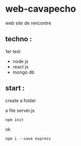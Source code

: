 # web-cavapecho
web site de rencontre

## techno :
1er test
- node js
- react js
- mongo db

## start :
create a folder

a file server.js
```
npm init
```
ok
```
npm i --save express
```
